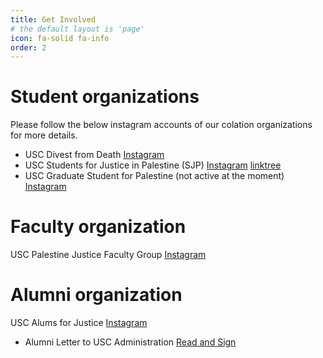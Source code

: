 ```yaml
---
title: Get Involved
# the default layout is 'page'
icon: fa-solid fa-info
order: 2
---
```


# Student organizations
Please follow the below instagram accounts of our colation organizations for more details.
* USC Divest from Death [Instagram](https://www.instagram.com/uscdivestfromdeath)
* USC Students for Justice in Palestine (SJP) [Instagram](https://www.instagram.com/usc_sjp) [linktree](https://linktr.ee/uscsjp)
* USC Graduate Student for Palestine (not active at the moment)  [Instagram](https://www.instagram.com/uscgraduateforpalestine)
# Faculty organization
USC Palestine Justice Faculty Group
[Instagram](https://www.instagram.com/uscpjfg)
# Alumni organization
USC Alums for Justice
[Instagram](https://www.instagram.com/uscalums4justice)
* Alumni Letter to USC Administration [Read and Sign](https://bit.ly/divest-usc)


